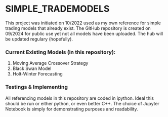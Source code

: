 # SIMPLE_TRADEMODELS
This project was initiated on 10/2022 used as my own reference for simple trading models that already exist. The GitHub repository is created on 09/2024 for public use yet not all models have been uploaded. The hub will be updated regulary (hopefully).

### Current Existing Models (in this repository):
1. Moving Average Crossover Strategy
2. Black Swan Model
3. Holt-Winter Forecasting

### Testings & Implementing
All referencing models in this repository are coded in ipython. Ideal this should be run or either python, or even better C++.
The choice of Jupyter Notebook is simply for demonstrating purposes and readability.
